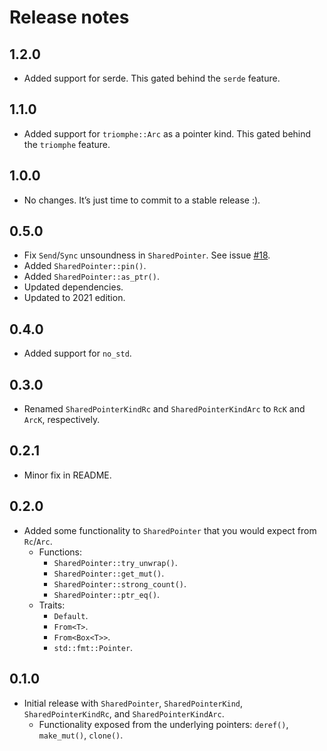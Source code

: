 # Release notes

## 1.2.0

* Added support for serde. This gated behind the `serde` feature.

## 1.1.0

* Added support for `triomphe::Arc` as a pointer kind. This gated behind the `triomphe` feature.

## 1.0.0

* No changes.  It’s just time to commit to a stable release :).

## 0.5.0

* Fix `Send`/`Sync` unsoundness in `SharedPointer`.  See issue [#18](https://github.com/orium/archery/issues/18).
* Added `SharedPointer::pin()`.
* Added `SharedPointer::as_ptr()`.
* Updated dependencies.
* Updated to 2021 edition.

## 0.4.0

* Added support for `no_std`.

## 0.3.0

* Renamed `SharedPointerKindRc` and `SharedPointerKindArc` to `RcK` and `ArcK`, respectively.

## 0.2.1

* Minor fix in README.

## 0.2.0

* Added some functionality to `SharedPointer` that you would expect from `Rc`/`Arc`.
  * Functions:
    * `SharedPointer::try_unwrap()`.
    * `SharedPointer::get_mut()`.
    * `SharedPointer::strong_count()`.
    * `SharedPointer::ptr_eq()`.
  * Traits:
    * `Default`.
    * `From<T>`.
    * `From<Box<T>>`.
    * `std::fmt::Pointer`.

## 0.1.0

* Initial release with `SharedPointer`, `SharedPointerKind`, `SharedPointerKindRc`, and `SharedPointerKindArc`.
  * Functionality exposed from the underlying pointers: `deref()`, `make_mut()`, `clone()`.
